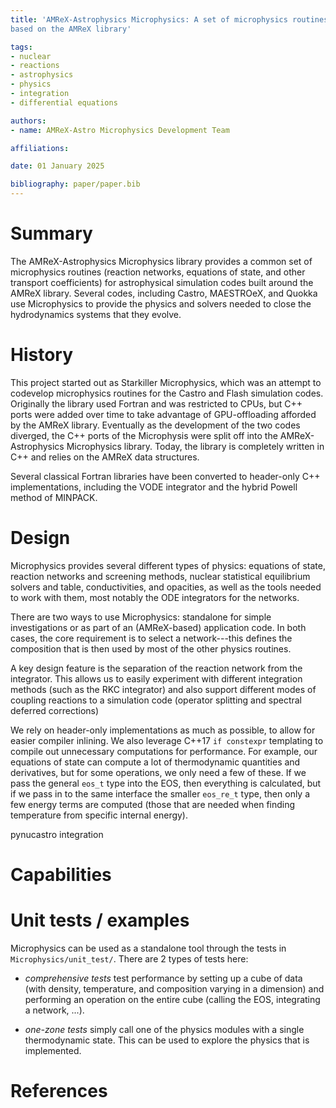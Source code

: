 ```yaml
---
title: 'AMReX-Astrophysics Microphysics: A set of microphysics routines for astrophysical simulation codes
based on the AMReX library'

tags:
- nuclear
- reactions
- astrophysics
- physics
- integration
- differential equations

authors:
- name: AMReX-Astro Microphysics Development Team

affiliations:

date: 01 January 2025

bibliography: paper/paper.bib
---
```


# Summary

The AMReX-Astrophysics Microphysics library provides a common set of
microphysics routines (reaction networks, equations of state, and
other transport coefficients) for astrophysical simulation codes built
around the AMReX library.  Several codes, including Castro, MAESTROeX,
and Quokka use Microphysics to provide the physics and solvers needed
to close the hydrodynamics systems that they evolve.  

# History

This project started out as Starkiller Microphysics, which was an
attempt to codevelop microphysics routines for the Castro and Flash
simulation codes.  Originally the library used Fortran and was
restricted to CPUs, but C++ ports were added over time to take
advantage of GPU-offloading afforded by the AMReX library.  Eventually
as the development of the two codes diverged, the C++ ports of the
Microphysis were split off into the AMReX-Astrophysics Microphysics
library.  Today, the library is completely written in C++ and relies
on the AMReX data structures.  

Several classical Fortran libraries have been converted to header-only C++
implementations, including the VODE integrator and the hybrid Powell method
of MINPACK.  


# Design

Microphysics provides several different types of physics: equations of
state, reaction networks and screening methods, nuclear statistical
equilibrium solvers and table, conductivities, and opacities, as well
as the tools needed to work with them, most notably the ODE integrators
for the networks.

There are two ways to use Microphysics: standalone for simple investigations
or as part of an (AMReX-based) application code.  In both cases, the core
requirement is to select a network---this defines the composition that
is then used by most of the other physics routines.

A key design feature is the separation of the reaction network from
the integrator.  This allows us to easily experiment with different
integration methods (such as the RKC integrator) and also support
different modes of coupling reactions to a simulation code (operator
splitting and spectral deferred corrections)

We rely on header-only implementations as much as possible, to allow
for easier compiler inlining.  We also leverage C++17 `if constexpr`
templating to compile out unnecessary computations for performance.
For example, our equations of state can compute a lot of thermodynamic
quantities and derivatives, but for some operations, we only need a
few of these.  If we pass the general `eos_t` type into the EOS, then
everything is calculated, but if we pass in to the same interface the
smaller `eos_re_t` type, then only a few energy terms are computed
(those that are needed when finding temperature from specific internal
energy).


pynucastro integration


# Capabilities




# Unit tests / examples

Microphysics can be used as a standalone tool through the tests
in `Microphysics/unit_test/`.  There are 2 types of tests here:

* *comprehensive tests* test performance by setting up a cube of data
  (with density, temperature, and composition varying in a dimension)
  and performing an operation on the entire cube (calling the EOS,
  integrating a network, ...).

* *one-zone tests* simply call one of the physics modules with a
  single thermodynamic state.  This can be used to explore the physics
  that is implemented.

# References

